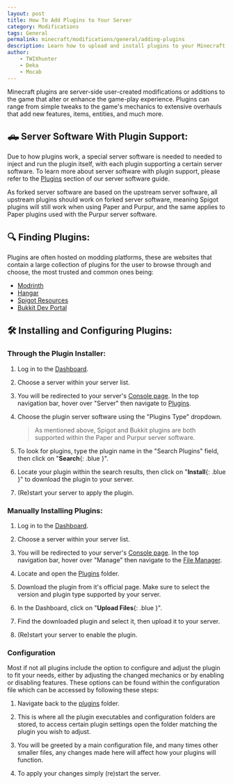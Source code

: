 ```yaml
---
layout: post
title: How To Add Plugins to Your Server
category: Modifications
tags: General
permalink: minecraft/modifications/general/adding-plugins
description: Learn how to upload and install plugins to your Minecraft Java server.
author:
    - TWIXhunter
    - Deka
    - Mocab
---
```


Minecraft plugins are server-side user-created modifications or additions to the game that alter or enhance the game-play experience. Plugins can range from simple tweaks to the game's mechanics to extensive overhauls that add new features, items, entities, and much more.

## :pickup_truck: Server Software With Plugin Support:

Due to how plugins work, a special server software is needed to needed to inject and run the plugin itself, with each plugin supporting a certain server software. To learn more about server software with plugin support, please refer to the [Plugins](minecraft/java/configuration/server-software#plugins) section of our server software guide.

As forked server software are based on the upstream server software, all upstream plugins should work on forked server software, meaning Spigot plugins will still work when using Paper and Purpur, and the same applies to Paper plugins used with the Purpur server software.

## :mag: Finding Plugins:

Plugins are often hosted on modding platforms, these are websites that contain a large collection of plugins for the user to browse through and choose, the most trusted and common ones being:

-   [Modrinth](https://modrinth.com/plugins)
-   [Hangar](https://hangar.papermc.io)
-   [Spigot Resources](https://www.spigotmc.org/resources/)
-   [Bukkit Dev Portal](https://dev.bukkit.org/bukkit-plugins)

## :hammer_and_wrench: Installing and Configuring Plugins:

### Through the Plugin Installer:

1. Log in to the [Dashboard](https://client.falixnodes.net/).

2. Choose a server within your server list.

3. You will be redirected to your server's [Console page](https://client.falixnodes.net/server/console). In the top navigation bar, hover over "Server" then navigate to [Plugins](https://client.falixnodes.net/server/plugins).

4. Choose the plugin server software using the "Plugins Type" dropdown.

    > As mentioned above, Spigot and Bukkit plugins are both supported within the Paper and Purpur server software.

5. To look for plugins, type the plugin name in the "Search Plugins" field, then click on "**Search**{: .blue }".

6. Locate your plugin within the search results, then click on "**Install**{: .blue }" to download the plugin to your server.

7. (Re)start your server to apply the plugin.

### Manually Installing Plugins:

1. Log in to the [Dashboard](https://client.falixnodes.net/).

2. Choose a server within your server list.

3. You will be redirected to your server's [Console page](https://client.falixnodes.net/server/console). In the top navigation bar, hover over "Manage" then navigate to the [File Manager](https://client.falixnodes.net/server/filemanager).

4. Locate and open the [Plugins](https://client.falixnodes.net/server/filemanager?dir=/plugins/) folder.

5. Download the plugin from it's official page. Make sure to select the version and plugin type supported by your server.

6. In the Dashboard, click on "**Upload Files**{: .blue }".

7. Find the downloaded plugin and select it, then upload it to your server.

8. (Re)start your server to enable the plugin.

### Configuration

Most if not all plugins include the option to configure and adjust the plugin to fit your needs, either by adjusting the changed mechanics or by enabling or disabling features. These options can be found within the configuration file which can be accessed by following these steps:

1. Navigate back to the [plugins](https://client.falixnodes.net/server/filemanager?dir=/plugins/) folder.

2. This is where all the plugin executables and configuration folders are stored, to access certain plugin settings open the folder matching the plugin you wish to adjust.

3. You will be greeted by a main configuration file, and many times other smaller files, any changes made here will affect how your plugins will function.

4. To apply your changes simply (re)start the server.
